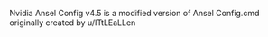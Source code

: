Nvidia Ansel Config v4.5 is a modified version of Ansel Config.cmd originally created by u/ITtLEaLLen